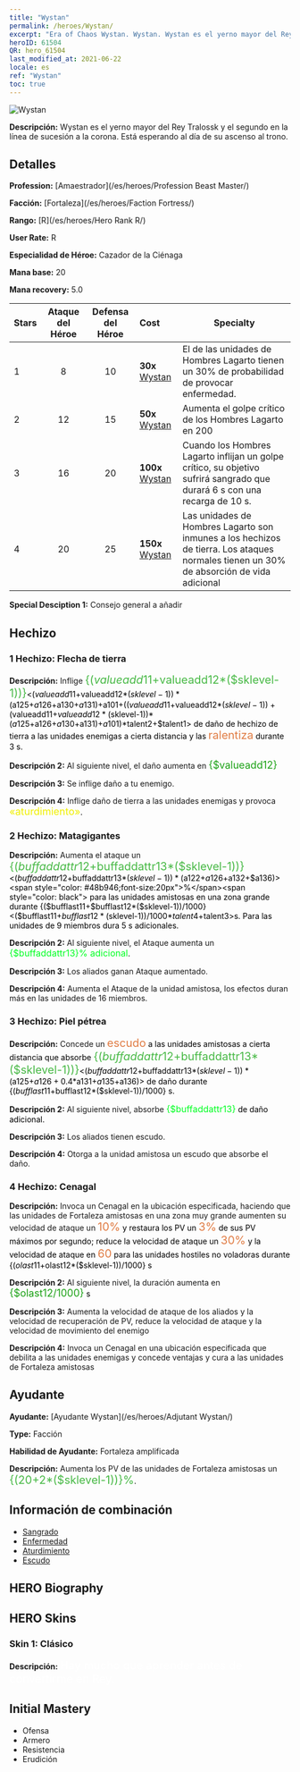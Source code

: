 ```yaml
---
title: "Wystan"
permalink: /heroes/Wystan/
excerpt: "Era of Chaos Wystan. Wystan. Wystan es el yerno mayor del Rey Tralossk y el segundo en la línea de sucesión a la corona. Está esperando al día de su ascenso al trono."
heroID: 61504
QR: hero_61504
last_modified_at: 2021-06-22
locale: es
ref: "Wystan"
toc: true
---
```

  ![Wystan](/images/h/h_Wystan.jpg)

 **Descripción:** Wystan es el yerno mayor del Rey Tralossk y el segundo en la línea de sucesión a la corona. Está esperando al día de su ascenso al trono.
## Detalles
 **Profession:**  [Amaestrador](/es/heroes/Profession Beast Master/)

 **Facción:** [Fortaleza](/es/heroes/Faction Fortress/)

 **Rango:** [R](/es/heroes/Hero Rank R/)

 **User Rate:** R

 **Especialidad de Héroe:** Cazador de la Ciénaga

 **Mana base:** 20

 **Mana recovery:** 5.0


  | Stars | Ataque del Héroe | Defensa del Héroe | Cost |     Specialty     |
  |---------|:---------------:|:---------------:|:--|--------------------|
  |    1    | 8 | 10 | **30x** [Wystan](/ItemsES/her_395/) | El <Dardo envenenado> de las unidades de Hombres Lagarto tienen un 30% de probabilidad de provocar enfermedad. |
  |    2    | 12 | 15 | **50x** [Wystan](/ItemsES/her_395/) | Aumenta el golpe crítico de los Hombres Lagarto en 200 |
  |    3    | 16 | 20 | **100x** [Wystan](/ItemsES/her_395/) | Cuando los Hombres Lagarto inflijan un golpe crítico, su objetivo sufrirá sangrado que durará 6 s con una recarga de 10 s. |
  |    4    | 20 | 25 | **150x** [Wystan](/ItemsES/her_395/) | Las unidades de Hombres Lagarto son inmunes a los hechizos de tierra. Los ataques normales tienen un 30% de absorción de vida adicional |

 **Special Desciption 1:** Consejo general a añadir

## Hechizo
### 1 Hechizo: Flecha de tierra
 **Descripción:** Inflige <span style="color: #48b946;font-size:20px">{($valueadd11+$valueadd12*($sklevel-1))}</span><span style="color: black"><($valueadd11+$valueadd12*($sklevel-1))*($a125+$a126+$a130+$a131)+$a101+(($valueadd11+$valueadd12*($sklevel-1))+($valueadd11+$valueadd12*($sklevel-1))*($a125+$a126+$a130+$a131)+$a101)*$talent2+$talent1> de daño de hechizo de tierra a las unidades enemigas a cierta distancia y las <span style="color: #e07c44;font-size:20px">ralentiza</span><span style="color: black"> durante 3 s.

 **Descripción 2:** Al siguiente nivel, el daño aumenta en <span style="color: #1ca216;font-size:18px">{$valueadd12}</span><span style="color: black">

 **Descripción 3:** Se inflige daño a tu enemigo.

 **Descripción 4:** Inflige daño de tierra a las unidades enemigas y provoca <span style="color: #f0f000;font-size:18px">«aturdimiento»</span><span style="color: black">.

### 2 Hechizo: Matagigantes
 **Descripción:** Aumenta el ataque un <span style="color: #48b946;font-size:20px">{($buffaddattr12+$buffaddattr13*($sklevel-1))}</span><span style="color: black"><($buffaddattr12+$buffaddattr13*($sklevel-1))*($a122+$a126+$a132+$a136)><span style="color: #48b946;font-size:20px">%</span><span style="color: black"> para las unidades amistosas en una zona grande durante {($bufflast11+$bufflast12*($sklevel-1))/1000}<($bufflast11+$bufflast12*($sklevel-1))/1000*$talent4+$talent3>s. Para las unidades de 9 miembros dura 5 s adicionales.

 **Descripción 2:** Al siguiente nivel, el Ataque aumenta un <span style="color: #00ff22;font-size:16px">{$buffaddattr13}% adicional</span><span style="color: black">.

 **Descripción 3:** Los aliados ganan Ataque aumentado.

 **Descripción 4:** Aumenta el Ataque de la unidad amistosa, los efectos duran más en las unidades de 16 miembros.

### 3 Hechizo: Piel pétrea
 **Descripción:** Concede un <span style="color: #e07c44;font-size:20px">escudo</span><span style="color: black"> a las unidades amistosas a cierta distancia que absorbe <span style="color: #48b946;font-size:20px">{($buffaddattr12+$buffaddattr13*($sklevel-1))}</span><span style="color: black"><($buffaddattr12+$buffaddattr13*($sklevel-1))*($a125+$a126+0.4*$a131+$a135+$a136)> de daño durante {($bufflast11+$bufflast12*($sklevel-1))/1000} s.

 **Descripción 2:** Al siguiente nivel, absorbe <span style="color: #00ff22;font-size:16px">{$buffaddattr13}</span><span style="color: black"> de daño adicional.

 **Descripción 3:** Los aliados tienen escudo.

 **Descripción 4:** Otorga a la unidad amistosa un escudo que absorbe el daño.

### 4 Hechizo: Cenagal
 **Descripción:** Invoca un Cenagal en la ubicación especificada, haciendo que las unidades de Fortaleza amistosas en una zona muy grande aumenten su velocidad de ataque un <span style="color: #e07c44;font-size:20px">10%</span><span style="color: black"> y restaura los PV un <span style="color: #e07c44;font-size:20px">3%</span><span style="color: black"> de sus PV máximos por segundo; reduce la velocidad de ataque un <span style="color: #e07c44;font-size:20px">30%</span><span style="color: black"> y la velocidad de ataque en <span style="color: #e07c44;font-size:20px">60</span><span style="color: black"> para las unidades hostiles no voladoras durante {($olast11+$olast12*($sklevel-1))/1000} s

 **Descripción 2:** Al siguiente nivel, la duración aumenta en <span style="color: #1ca216;font-size:18px">{$olast12/1000}</span><span style="color: black"> s

 **Descripción 3:** Aumenta la velocidad de ataque de los aliados y la velocidad de recuperación de PV, reduce la velocidad de ataque y la velocidad de movimiento del enemigo

 **Descripción 4:** Invoca un Cenagal en una ubicación especificada que debilita a las unidades enemigas y concede ventajas y cura a las unidades de Fortaleza amistosas


## Ayudante

 **Ayudante:**  [Ayudante Wystan](/es/heroes/Adjutant Wystan/) 

 **Type:**  Facción 

 **Habilidad de Ayudante:**  Fortaleza amplificada 

 **Descripción:** Aumenta los PV de las unidades de Fortaleza amistosas un <span style="color: #48b946;font-size:20px">{(20+2*($sklevel-1))}%</span><span style="color: black">.

## Información de combinación

* [Sangrado](/es/combination/Sangrado/) 
* [Enfermedad](/es/combination/Enfermedad/) 
* [Aturdimiento](/es/combination/Aturdimiento/) 
* [Escudo](/es/combination/Escudo/) 

## HERO Biography

## HERO Skins
### Skin 1: **Clásico**

 **Descripción:** <span style="color: #ffffff;font-size:20px">Hay mucho que aprender antes de convertirme en Rey.</span>



## Initial Mastery
   - Ofensa
   - Armero
   - Resistencia
   - Erudición
